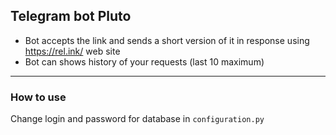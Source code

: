 ## Telegram bot Pluto
* Bot accepts the link and sends a short version of it in response using https://rel.ink/ web site
* Bot can shows history of your requests (last 10 maximum)

--- 
 ### How to use
 Change login and password for database in `configuration.py`